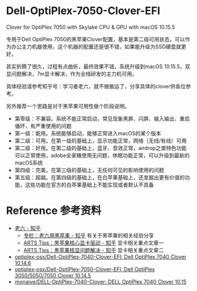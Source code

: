 # Dell-OptiPlex-7050-Clover-EFI

Clover for OptiPlex 7050 with Skylake CPU &amp; GPU with macOS 10.15.5

专用于Dell OptiPlex 7050的黑苹果Clover配置，基本是第二级可用状态，可以作为办公主力机器使用，这个机器的配置还是很不错，如果能升级为SSD硬盘就更好。

其实折腾了很久，过程有点曲折，最终效果不错，系统升级到macOS 10.15.5，双显问题解决，7m显卡解决，作为全栈研发的主力机可用。

具体经验请参考知乎号：学习者老六，就不做搬运了，分享具体的clover供各位参考。

另外推荐一个思路是对于黑苹果可用性做个阶段说明。

- 第零级：不兼容。系统不能正常启动，常见现象黑屏、闪屏、输入输出、重启循环，有严重使用的问题
- 第一级：能用。系统能够启动，能够正常进入macOS的某个版本
- 第二级：可用。在第一级的基础上，显示功能正常，网络（无线/有线）可用
- 第二级：好用。在第二级的基础上，蓝牙、音效正常，airdrop之类特色功能可以正常使用，adobe全家桶使用无问题，休眠功能正常，可以升级到最新的macOS系统
- 第四级：完美。在第三级的基础上，无任何可见的影响使用的问题
- 第五级：超越。在第四级的基础上，在白苹果基础上，还发掘出更有价值的功能，这些功能在官方的白苹果基础上不能实现或者默认不具备

# Reference 参考资料

- [老六 - 知乎](https://www.zhihu.com/people/laoliulaoliu) 
  - [专栏：老六用黑苹果 - 知乎](https://zhuanlan.zhihu.com/c_1261084389905584128) 有关于黑苹果的相关经验分享
  - [ARTS Tips：黑苹果核心显卡驱动 - 知乎](https://zhuanlan.zhihu.com/p/150726659) 显卡相关重点文章一
  - [ARTS Tips：黑苹果核显问题解决 - 知乎](https://zhuanlan.zhihu.com/p/151375035) 显卡相关重点文章二
- [optiplex-osx/Dell-OptiPlex-7040-Clover-EFI: Dell OptiPlex 7040 Clover 10.14.6](https://github.com/optiplex-osx/Dell-OptiPlex-7040-Clover-EFI) 
- [optiplex-osx/Dell-OptiPlex-7050-Clover-EFI: Dell OptiPlex 3050/5050/7050 Clover 10.14.5](https://github.com/optiplex-osx/Dell-OptiPlex-7050-Clover-EFI) 
- [monaive/DELL-OptiPlex-7040-Clover: DELL OptiPlex 7040 Clover 10.15](https://github.com/monaive/DELL-OptiPlex-7040-Clover) 
